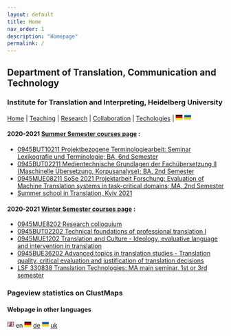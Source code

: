 ```yaml
---
layout: default
title: Home
nav_order: 1
description: "Homepage"
permalink: /
---
```


## Department of Translation, Communication and Technology
### Institute for Translation and Interpreting, Heidelberg University

[Home](index.md) | [Teaching](teaching.md) | [Research](research.md) | [Collaboration](collaboration.md) | [Techologies](techlabs.md) | [![Image](de_l_flag.png)](de_index.html) [![Image](uk_l_flag.png)](uk_index.html)

#### 2020-2021 [Summer Semester courses page](D2020-21-Y-courses.md) :
- [0945BUT10211 Projektbezogene Terminologiearbeit: Seminar Lexikografie und Terminologie; BA, 6nd Semester](D2020-21-Y/d11b6-0945BUT10211-SoSe-2021-Projektbezogene-Terminologiearbeit.md)
- [0945BUT02211 Medientechnische Grundlagen der Fachübersetzung II (Maschinelle Übersetzung, Korpusanalyse); BA, 2nd Semester](D2020-21-Y/d12b2-0945BUT02211-SoSe-2021-Medientechnische-Grundlagen-II.md)
- [0945MUE08211 SoSe 2021 Projektarbeit Forschung: Evaluation of Machine Translation systems in task-critical domains; MA, 2nd Semester](D2020-21-Y/d13m2-0945MUE08211-SoSe-2021-Projektarbeit-Forschung.md)
- [Summer school in Translation, Kyiv 2021](D2020-21-Y/summer-school-Kyiv-SoSe-2021-Controlled-Language.md)

#### 2020-2021 [Winter Semester courses page](D2020-21-W-courses.md) :
- [0945MUE8202 Research colloquium](D2020-21-W/d11m3-0945MUE8202_Research_colloquium.md)
- [0945BUT02202 Technical foundations of professional translation I](D2020-21-W/d12b1-0945BUT02202_Technical_foundations.md)
- [0945MUE1202 Translation and Culture - Ideology, evaluative language and intervention in translation](D2020-21-W/d13m1-0945MUE1202_Translation_Culture_Ideology.md)
- [0945BUE36202 Advanced topics in translation studies - Translation quality, critical evaluation and justification of translation decisions](D2020-21-W/d21b5-0945BUE36202_Advanced_topics_translation.md)
- [LSF 330838 Translation Technologies: MA main seminar, 1st or 3rd semester](D2020-21-W/d22m13-LSF330838_Translation_Technologies.md)


### Pageview statistics on ClustMaps

<script type="text/javascript" id="clustrmaps" src="//clustrmaps.com/map_v2.js?d=ADgDCFeVJWZz_YCTkOkXJb16UfJT099A6BMMolPyg1o&cl=ffffff&w=a">
</script>

#### Webpage in other languages

![Image](en_l_flag.png) en [![Image](de_l_flag.png)](de_index.html) [de](de_index.md) [![Image](uk_l_flag.png)](uk_index.html) [uk](uk_index.md)
